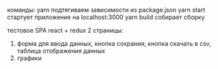 команды:
yarn подтягиваем зависимости из package.json
yarn start стартует приложение на localhost:3000
yarn build собирает сборку

тестовое SPA react + redux
2 страницы:
1) форма для ввода данных, кнопка сохрания, кнопка скачать в csv, таблица отображения данных
2) графики
